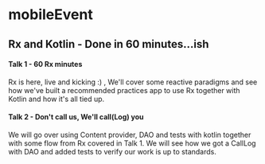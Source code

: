 # mobileEvent
## Rx and Kotlin - Done in 60 minutes...ish

#### Talk 1 - 60 Rx minutes
Rx is here, live and kicking :) , We'll cover some reactive paradigms and see how we've built
a recommended practices app to use Rx together with Kotlin and how it's all tied up.


#### Talk 2 - Don't call us, We'll call(Log) you 
We will go over using Content provider, DAO and tests with kotlin together with some flow from Rx covered in Talk 1.
We will see how we got a CallLog with DAO and added tests to verify our work is up to standards.
